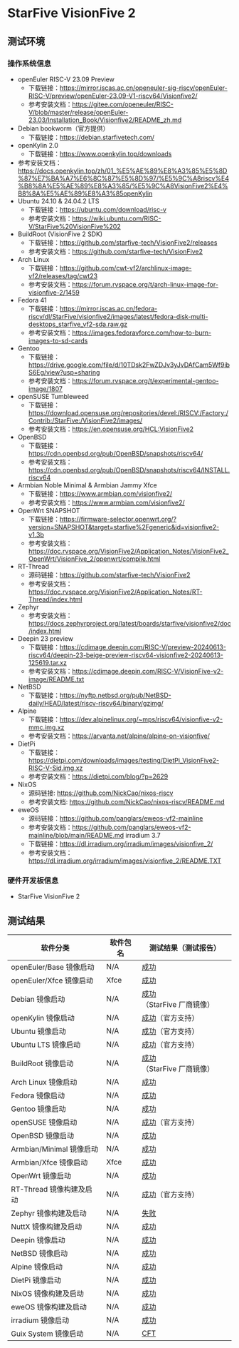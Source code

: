 # StarFive VisionFive 2

## 测试环境

### 操作系统信息

- openEuler RISC-V 23.09 Preview
    - 下载链接：https://mirror.iscas.ac.cn/openeuler-sig-riscv/openEuler-RISC-V/preview/openEuler-23.09-V1-riscv64/Visionfive2/
    - 参考安装文档：https://gitee.com/openeuler/RISC-V/blob/master/release/openEuler-23.03/Installation_Book/Visionfive2/README_zh.md
- Debian bookworm（官方提供）
    - 下载链接：https://debian.starfivetech.com/
- openKylin 2.0
    - 下载链接：https://www.openkylin.top/downloads
- 参考安装文档：https://docs.openkylin.top/zh/01_%E5%AE%89%E8%A3%85%E5%8D%87%E7%BA%A7%E6%8C%87%E5%8D%97/%E5%9C%A8riscv%E4%B8%8A%E5%AE%89%E8%A3%85/%E5%9C%A8VisionFive2%E4%B8%8A%E5%AE%89%E8%A3%85openKylin
- Ubuntu 24.10 & 24.04.2 LTS
    - 下载链接：https://ubuntu.com/download/risc-v
    - 参考安装文档：https://wiki.ubuntu.com/RISC-V/StarFive%20VisionFive%202
- BuildRoot (VisionFive 2 SDK)
    - 下载链接：https://github.com/starfive-tech/VisionFive2/releases
    - 参考安装文档：https://github.com/starfive-tech/VisionFive2
- Arch Linux
    - 下载链接：https://github.com/cwt-vf2/archlinux-image-vf2/releases/tag/cwt23
    - 参考安装文档：https://forum.rvspace.org/t/arch-linux-image-for-visionfive-2/1459
- Fedora 41
  - 下载链接：https://mirror.iscas.ac.cn/fedora-riscv/dl/StarFive/visionfive2/images/latest/fedora-disk-multi-desktops_starfive_vf2-sda.raw.gz
  - 参考安装文档：https://images.fedoravforce.com/how-to-burn-images-to-sd-cards
- Gentoo
    - 下载链接：https://drive.google.com/file/d/10TDsk2FwZDJv3yJvDAfCam5Wf9ibS6Eg/view?usp=sharing
    - 参考安装文档：https://forum.rvspace.org/t/experimental-gentoo-image/1807
- openSUSE Tumbleweed
    - 下载链接：https://download.opensuse.org/repositories/devel:/RISCV:/Factory:/Contrib:/StarFive:/VisionFive2/images/
    - 参考安装文档：https://en.opensuse.org/HCL:VisionFive2
- OpenBSD
  - 下载链接：https://cdn.openbsd.org/pub/OpenBSD/snapshots/riscv64/
  - 参考安装文档：https://cdn.openbsd.org/pub/OpenBSD/snapshots/riscv64/INSTALL.riscv64
- Armbian Noble Minimal & Armbian Jammy Xfce
    - 下载链接：https://www.armbian.com/visionfive2/
    - 参考安装文档：https://www.armbian.com/visionfive2/
- OpenWrt SNAPSHOT
    - 下载链接：https://firmware-selector.openwrt.org/?version=SNAPSHOT&target=starfive%2Fgeneric&id=visionfive2-v1.3b
    - 参考安装文档：https://doc.rvspace.org/VisionFive2/Application_Notes/VisionFive2_OpenWrt/VisionFive_2/openwrt/compile.html
- RT-Thread
    - 源码链接：https://github.com/starfive-tech/VisionFive2
    - 参考安装文档：https://doc.rvspace.org/VisionFive2/Application_Notes/RT-Thread/index.html
- Zephyr
    - 参考安装文档：https://docs.zephyrproject.org/latest/boards/starfive/visionfive2/doc/index.html
- Deepin 23 preview
    - 下载链接：https://cdimage.deepin.com/RISC-V/preview-20240613-riscv64/deepin-23-beige-preview-riscv64-visionfive2-20240613-125619.tar.xz
    - 参考安装文档：https://cdimage.deepin.com/RISC-V/VisionFive-v2-image/README.txt
- NetBSD
    - 下载链接：https://nyftp.netbsd.org/pub/NetBSD-daily/HEAD/latest/riscv-riscv64/binary/gzimg/
- Alpine
    - 下载链接：https://dev.alpinelinux.org/~mps/riscv64/visionfive-v2-mmc.img.xz
    - 参考安装文档：https://arvanta.net/alpine/alpine-on-visionfive/
- DietPi
    - 下载链接：https://dietpi.com/downloads/images/testing/DietPi_VisionFive2-RISC-V-Sid.img.xz
    - 参考安装文档：https://dietpi.com/blog/?p=2629
- NixOS
    - 源码链接: https://github.com/NickCao/nixos-riscv
    - 参考安装文档: https://github.com/NickCao/nixos-riscv/README.md
- eweOS
    - 源码链接：https://github.com/panglars/eweos-vf2-mainline
    - 参考安装文档：https://github.com/panglars/eweos-vf2-mainline/blob/main/README.md
irradium 3.7
    - 下载链接：https://dl.irradium.org/irradium/images/visionfive_2/
    - 参考安装文档：https://dl.irradium.org/irradium/images/visionfive_2/README.TXT




### 硬件开发板信息

- StarFive VisionFive 2

## 测试结果

| 软件分类                 | 软件包名 | 测试结果（测试报告）                   |
|--------------------------|----------|----------------------------------------|
| openEuler/Base 镜像启动  | N/A      | [成功][oERV]                           |
| openEuler/Xfce 镜像启动  | Xfce     | [成功][oERV]                           |
| Debian 镜像启动          | N/A      | [成功][Debian]（StarFive 厂商镜像）    |
| openKylin 镜像启动       | N/A      | [成功][oK]（官方支持）                 |
| Ubuntu 镜像启动          | N/A      | [成功][Ubuntu]（官方支持）             |
| Ubuntu LTS 镜像启动      | N/A      | [成功][Ubuntu-LTS]（官方支持）         |
| BuildRoot 镜像启动       | N/A      | [成功][BuildRoot]（StarFive 厂商镜像） |
| Arch Linux 镜像启动      | N/A      | [成功][Arch]                           |
| Fedora 镜像启动          | N/A      | [成功][Fedora]                         |
| Gentoo 镜像启动          | N/A      | [成功][Gentoo]                         |
| openSUSE 镜像启动        | N/A      | [成功][openSUSE]（官方支持）           |
| OpenBSD 镜像启动         | N/A      | [成功][OpenBSD]                        |
| Armbian/Minimal 镜像启动 | N/A      | [成功][Armbian]                        |
| Armbian/Xfce 镜像启动    | Xfce     | [成功][Armbian]                        |
| OpenWrt 镜像启动         | N/A      | [成功][OpenWrt]                        |
| RT-Thread 镜像构建及启动 | N/A      | [成功][RT-Thread]（官方支持）          |
| Zephyr 镜像构建及启动    | N/A      | [失败][Zephyr]                         |
| NuttX 镜像构建及启动     | N/A      | [成功][NuttX]                          |
| Deepin 镜像启动          | N/A      | [成功][Deepin]                         |
| NetBSD 镜像启动          | N/A      | [成功][NetBSD]                         |
| Alpine 镜像启动          | N/A      | [成功][Alpine]                         |
| DietPi 镜像启动          | N/A      | [成功][DietPi]                         |
| NixOS 镜像构建及启动     | N/A      | [成功][NixOS]                          |
| eweOS 镜像构建及启动     | N/A      | [成功][eweOS]                          |
| irradium 镜像启动        | N/A      | [成功][irradium]                       |
| Guix System 镜像启动        | N/A      | [CFT][guix]                       |

[oERV]: ./openEuler/README_zh.md
[Debian]: ./Debian/README_zh.md
[oK]: ./openKylin/README_zh.md
[Ubuntu]: ./Ubuntu/README_zh.md
[Ubuntu-LTS]: ./Ubuntu/Ubuntu_LTS_zh.md
[BuildRoot]: ./BuildRoot/README_zh.md
[Arch]: ./ArchLinux/README_zh.md
[Fedora]: ./Fedora/README_zh.md
[Gentoo]: ./Gentoo/README_zh.md
[openSUSE]: ./openSUSE/README_zh.md
[OpenBSD]: ./OpenBSD/README_zh.md
[Armbian]: ./Armbian/README_zh.md
[OpenWrt]: ./OpenWRT/README_zh.md
[RT-Thread]: ./RT-Thread/README_zh.md
[Zephyr]: ./Zephyr/README_zh.md
[NuttX]: ./NuttX/README_zh.md
[Deepin]: ./Deepin/README_zh.md
[NetBSD]: ./NetBSD/README_zh.md
[Alpine]: ./Alpine/README_zh.md
[DietPi]: ./DietPi/README_zh.md
[NixOS]: ./NixOS/README_zh.md
[eweOS]: ./eweOS/README_zh.md
[irradium]: ./irradium/README.md
[Guix]: ./Guix/README_zh.md
